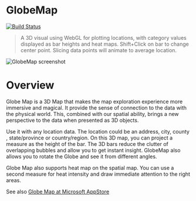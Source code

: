 # GlobeMap
[![Build Status](https://github.com/microsoft/powerbi-visuals-globemap/actions/workflows/build.yml/badge.svg?branch=main)](https://github.com/microsoft/powerbi-visuals-globemap/actions/workflows/build.yml)
> A 3D visual using WebGL for plotting locations, with category values displayed as bar heights and heat maps. Shift+Click on bar to change center point. Slicing data points will animate to average location. 

![GlobeMap screenshot](assets/screenshot.png)

# Overview
Globe Map is a 3D Map that makes the map exploration experience more immersive and magical. It provide the sense of connection to the data with the physical world. This, combined with our spatial ability, brings a new perspective to the data when presented as 3D objects.

Use it with any location data. The location could be an address, city, county , state/province or country/region. On this 3D map, you can project a measure as the height of the bar. The 3D bars reduce the clutter of overlapping bubbles and allow you to get instant insight. GlobeMap also allows you to rotate the Globe and see it from different angles.

Globe Map also supports heat map on the spatial map. You can use a second measure for heat intensity and draw immediate attention to the right areas.

See also [Globe Map at Microsoft AppStore](https://appsource.microsoft.com/en-us/product/power-bi-visuals/WA104380799)